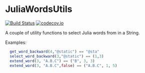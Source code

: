 # JuliaWordsUtils

[![Build Status](https://travis-ci.org/jonathanBieler/JuliaWordsUtils.jl.svg?branch=master)](https://travis-ci.org/jonathanBieler/JuliaWordsUtils.jl)
[![codecov.io](http://codecov.io/github/jonathanBieler/JuliaWordsUtils.jl/coverage.svg?branch=master)](http://codecov.io/github/jonathanBieler/JuliaWordsUtils.jl?branch=master)

A couple of utility functions to select Julia words from in a String.

Examples:

```julia
  get_word_backward(4,"@static") == "@sta"
  select_word_backward(3,"@static") == (1,3)
  extend_word(3, "A.B.C") == ("B", 3, 3)
  extend_word(3, "A.B.C",false) == ("A.B.C", 1, 5)
```
